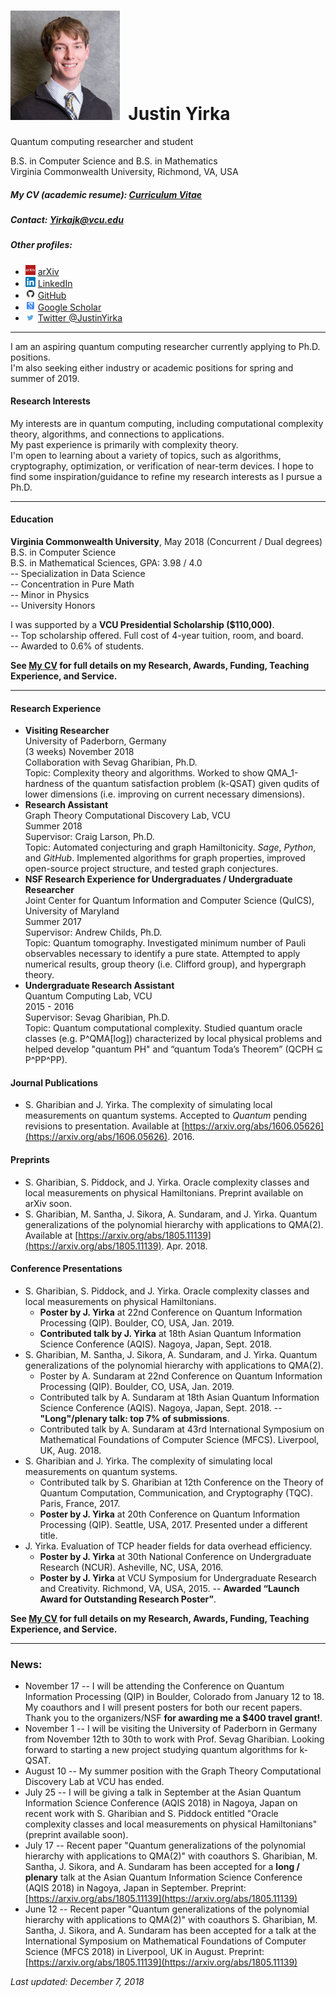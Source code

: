 # <img src="./Headshot1.jpg" style="height: 175px;" />&nbsp; Justin Yirka  

Quantum computing researcher and student  

B.S. in Computer Science and B.S. in Mathematics  
Virginia Commonwealth University, Richmond, VA, USA

##### My CV (academic resume): [Curriculum Vitae](./CV_JYirka.pdf)

##### Contact: [Yirkajk@vcu.edu](mailto:Yirkajk@vcu.edu)

##### Other profiles:

  - <img src="./logos/arxiv.jpg" width="16"> [arXiv](https://arxiv.org/a/yirka_j_1.html)
  - <img src="./logos/linkedin.png" width="16"> [LinkedIn](https://www.linkedin.com/in/yirkajk/)
  - <img src="./logos/github.png" width="16"> [GitHub](https://github.com/yirkajk)
  - <img src="./logos/googlescholar.png" width="16"> [Google Scholar](https://scholar.google.com/citations?user=UxIpR_UAAAAJ)
  - <img src="./logos/twitter.jpg" width="16"> [Twitter @JustinYirka](https://twitter.com/JustinYirka)

***

I am an aspiring quantum computing researcher currently applying to Ph.D. positions.  
I'm also seeking either industry or academic positions for spring and summer of 2019.

#### Research Interests
My interests are in quantum computing, including computational complexity theory, algorithms, and connections to applications.  
My past experience is primarily with complexity theory.  
I'm open to learning about a variety of topics, such as algorithms, cryptography, optimization, or verification of near-term devices. I hope to find some inspiration/guidance to refine my research interests as I pursue a Ph.D.

***

#### Education
**Virginia Commonwealth University**, May 2018 (Concurrent / Dual degrees)  
B.S. in Computer Science  
B.S. in Mathematical Sciences, GPA: 3.98 / 4.0  
\-- Specialization in Data Science  
\-- Concentration in Pure Math  
\-- Minor in Physics  
\-- University Honors

I was supported by a **VCU Presidential Scholarship ($110,000)**.  
\-- Top scholarship offered. Full cost of 4-year tuition, room, and board.  
\-- Awarded to 0.6% of students.

**See [My CV](./CV_JYirka.pdf) for full details on my Research, Awards, Funding, Teaching Experience, and Service.**

***

#### Research Experience
  - **Visiting Researcher**  
  University of Paderborn, Germany  
  (3 weeks) November 2018  
  Collaboration with Sevag Gharibian, Ph.D.  
  Topic: Complexity theory and algorithms. Worked to show QMA_1-hardness of the quantum satisfaction problem (k-QSAT) given qudits of lower dimensions (i.e. improving on current necessary dimensions).
  - **Research Assistant**  
  Graph Theory Computational Discovery Lab, VCU  
  Summer 2018  
  Supervisor: Craig Larson, Ph.D.  
  Topic: Automated conjecturing and graph Hamiltonicity. *Sage*, *Python*, and *GitHub*. Implemented algorithms for graph properties, improved open-source project structure, and tested graph conjectures.
  - **NSF Research Experience for Undergraduates / Undergraduate Researcher**  
  Joint Center for Quantum Information and Computer Science (QuICS), University of Maryland  
  Summer 2017  
  Supervisor: Andrew Childs, Ph.D.  
  Topic: Quantum tomography. Investigated minimum number of Pauli observables necessary to identify a pure state. Attempted to apply numerical results, group theory (i.e. Clifford group), and hypergraph theory.
  - **Undergraduate Research Assistant**  
  Quantum Computing Lab, VCU  
  2015 - 2016  
  Supervisor: Sevag Gharibian, Ph.D.  
  Topic: Quantum computational complexity. Studied quantum oracle classes (e.g. P^QMA[log]) characterized by local physical problems and helped develop "quantum PH" and “quantum Toda’s Theorem” (QCPH ⊆ P^PP^PP).

#### Journal Publications
  - S. Gharibian and J. Yirka. The complexity of simulating local measurements on quantum systems. Accepted to *Quantum* pending revisions to presentation. Available at [https://arxiv.org/abs/1606.05626](https://arxiv.org/abs/1606.05626). 2016.

#### Preprints
  - S. Gharibian, S. Piddock, and J. Yirka. Oracle complexity classes and local measurements on physical Hamiltonians. Preprint available on arXiv soon.
  - S. Gharibian, M. Santha, J. Sikora, A. Sundaram, and J. Yirka. Quantum generalizations of the polynomial hierarchy with applications to QMA(2). Available at [https://arxiv.org/abs/1805.11139](https://arxiv.org/abs/1805.11139). Apr. 2018.

#### Conference Presentations
  - S. Gharibian, S. Piddock, and J. Yirka. Oracle complexity classes and local measurements on physical Hamiltonians.
      - **Poster by J. Yirka** at 22nd Conference on Quantum Information Processing (QIP). Boulder, CO, USA, Jan. 2019.
      - **Contributed talk by J. Yirka** at 18th Asian Quantum Information Science Conference (AQIS). Nagoya, Japan, Sept. 2018.  
  - S. Gharibian, M. Santha, J. Sikora, A. Sundaram, and J. Yirka. Quantum generalizations of the polynomial hierarchy with applications to QMA(2).
      - Poster by A. Sundaram at 22nd Conference on Quantum Information Processing (QIP). Boulder, CO, USA, Jan. 2019.
      - Contributed talk by A. Sundaram at 18th Asian Quantum Information Science Conference (AQIS). Nagoya, Japan, Sept. 2018. -- **"Long"/plenary talk: top 7% of submissions**.
      - Contributed talk by A. Sundaram at 43rd International Symposium on Mathematical Foundations of Computer Science (MFCS). Liverpool, UK, Aug. 2018.
  - S. Gharibian and J. Yirka. The complexity of simulating local measurements on quantum systems.
      - Contributed talk by S. Gharibian at 12th Conference on the Theory of Quantum Computation, Communication, and Cryptography (TQC). Paris, France, 2017.
      - **Poster by J. Yirka** at 20th Conference on Quantum Information Processing (QIP). Seattle, USA, 2017. Presented under a different title.
  - J. Yirka. Evaluation of TCP header fields for data overhead efficiency.
      - **Poster by J. Yirka** at 30th National Conference on Undergraduate Research (NCUR). Asheville, NC, USA, 2016.
      - **Poster by J. Yirka** at VCU Symposium for Undergraduate Research and Creativity. Richmond, VA, USA, 2015. -- **Awarded “Launch Award for Outstanding Research Poster”**.

**See [My CV](./CV_JYirka.pdf) for full details on my Research, Awards, Funding, Teaching Experience, and Service.**

***

### News:
  * November 17 -- I will be attending the Conference on Quantum Information Processing (QIP) in Boulder, Colorado from January 12 to 18. My coauthors and I will present posters for both our recent papers.  
  Thank you to the organizers/NSF **for awarding me a $400 travel grant!**.
  * November 1 -- I will be visiting the University of Paderborn in Germany from November 12th to 30th to work with Prof. Sevag Gharibian. Looking forward to starting a new project studying quantum algorithms for k-QSAT.
  * August 10 -- My summer position with the Graph Theory Computational Discovery Lab at VCU has ended.  
  * July 25 -- I will be giving a talk in September at the Asian Quantum Information Science Conference (AQIS 2018) in Nagoya, Japan on recent work with S. Gharibian and S. Piddock entitled "Oracle complexity classes and local measurements on physical Hamiltonians" (preprint available soon).
  * July 17 -- Recent paper "Quantum generalizations of the polynomial hierarchy with applications to QMA(2)" with coauthors S. Gharibian, M. Santha, J. Sikora, and A. Sundaram has been accepted for a **long / plenary** talk at the Asian Quantum Information Science Conference (AQIS 2018) in Nagoya, Japan in September. Preprint: [https://arxiv.org/abs/1805.11139](https://arxiv.org/abs/1805.11139)
  * June 12 -- Recent paper "Quantum generalizations of the polynomial hierarchy with applications to QMA(2)" with coauthors S. Gharibian, M. Santha, J. Sikora, and A. Sundaram has been accepted for a talk at the International Symposium on Mathematical Foundations of Computer Science (MFCS 2018) in Liverpool, UK in August. Preprint: [https://arxiv.org/abs/1805.11139](https://arxiv.org/abs/1805.11139)

*Last updated: December 7, 2018*
